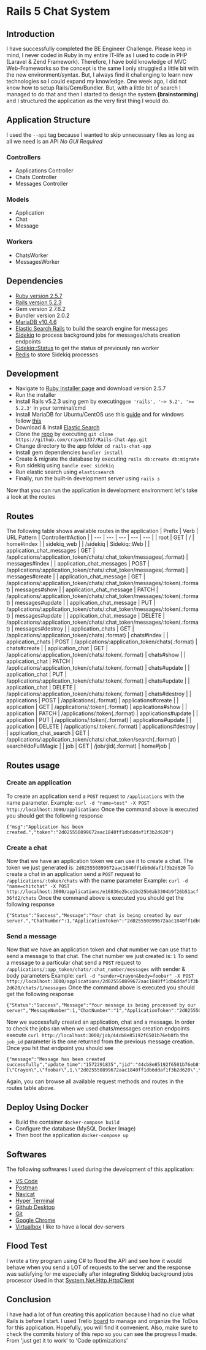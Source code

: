 ﻿# Rails 5 Chat System
## Introduction
I have successfully completed the BE Engineer Challenge. Please keep in mind, I never coded in Ruby in my entire IT-life as I used to code in PHP (Laravel & Zend Framework). Therefore, I have bold knowledge of MVC Web-Frameworks so the concept is the same I only struggled a little bit with the new environment/syntax. But, I always find it challenging to learn new technologies so I could expand my knowledge. One week ago, I did not know how to setup Rails/Gem/Bundler. But, with a little bit of search I managed to do that and then I started to design the system **(brainstorming)** and I structured the application as the very first thing I would do. 
## Application Structure
I used the `--api` tag because I wanted to skip unnecessary files as long as all we need is an API *No GUI Required*
### Controllers
 - Applications Controller
 - Chats Controller
 - Messages Controller 
### Models
 - Application 
 - Chat
 - Message
### Workers
 - ChatsWorker
 - MessagesWorker
## Dependencies
 - [Ruby version 2.5.7](https://rubyinstaller.org/downloads/)
 - [Rails version 5.2.3](https://rubygems.org/gems/rails/versions/5.2.3)
 - Gem version 2.7.6.2
 - Bundler version 2.0.2
 - [MariaDB v10.4.6](https://mariadb.com/kb/en/library/mariadb-1046-release-notes/) 
 - [Elastic Search Rails](https://github.com/elastic/elasticsearch-rails) to build the search engine for messages
 - [Sidekiq](https://github.com/mperham/sidekiq) to process background jobs for messages/chats creation endpoints
 - [Sidekiq::Status](https://github.com/utgarda/sidekiq-status) to get the status of previously ran worker
 - [Redis](https://redis.io/) to store Sidekiq processes
## Development
 - Navigate to [Ruby Installer page]([https://rubyinstaller.org/downloads/]) and download version 2.5.7 
 - Run the installer
 - Install Rails v5.2.3 using gem by executing`gem 'rails', '~> 5.2', '>= 5.2.3'` in your terminal/cmd
 - Install MariaDB for Ubuntu/CentOS use this [guide](https://computingforgeeks.com/install-mariadb-10-on-ubuntu-18-04-and-centos-7/) and for windows follow [this](https://mariadb.com/kb/en/library/installing-mariadb-msi-packages-on-windows/)
 - Download & Install [Elastic Search](https://www.elastic.co/guide/en/elasticsearch/reference/current/install-elasticsearch.html)
 - Clone the [repo]([https://github.com/crayon1337/Rails-Chat-App]) by executing `git clone https://github.com/crayon1337/Rails-Chat-App.git`
 - Change directory to the app folder `cd rails-chat-app`
 - Install gem dependencies `bundler install`
 - Create & migrate the database by executing `rails db:create db:migrate`
 - Run sidekiq using `bundle exec sidekiq`
 - Run elastic search using `elasticsearch`
 - Finally, run the built-in development server using `rails s`
 
 Now that you can run the application in development environment let's take a look at the routes
 ## Routes
 The following table shows available routes in the application
| Prefix  | Verb  | URL  Pattern | Controller#Action  |
| --- | --- | --- | --- | --- |
| root | GET | / | home#index |
| sidekiq_web |   | /sidekiq | Sidekiq::Web |
| application_chat_messages  | GET  | /applications/:application_token/chats/:chat_token/messages(.:format) | messages#index |
| application_chat_messages  | POST | /applications/:application_token/chats/:chat_token/messages(.:format) | messages#create |
| application_chat_message | GET | /applications/:application_token/chats/:chat_token/messages/:token(.:format) | messages#show |
| application_chat_message | PATCH | /applications/:application_token/chats/:chat_token/messages/:token(.:format) | messages#update |
| application_chat_message | PUT | /applications/:application_token/chats/:chat_token/messages/:token(.:format) | messages#update |
| application_chat_message | DELETE | /applications/:application_token/chats/:chat_token/messages/:token(.:format) | messages#destroy |
| application_chats | GET | /applications/:application_token/chats(.:format) | chats#index |
| application_chats | POST | /applications/:application_token/chats(.:format) | chats#create |
| application_chat | GET | /applications/:application_token/chats/:token(.:format) |  chats#show |
| application_chat | PATCH | /applications/:application_token/chats/:token(.:format) | chats#update |
| application_chat | PUT | /applications/:application_token/chats/:token(.:format) | chats#update |
| application_chat | DELETE | /applications/:application_token/chats/:token(.:format) | chats#destroy |
| applications | POST | /applications(.:format) | applications#create |
| application | GET | /applications/:token(.:format) | applications#show |
| application | PATCH | /applications/:token(.:format) | applications#update |
| application | PUT | /applications/:token(.:format) | applications#update |
| application | DELETE | /applications/:token(.:format) | applications#destroy |
| application_chat_search | GET | /applications/:application_token/chats/:chat_token/search(.:format) |  search#doFullMagic |
| job | GET | /job/:jid(.:format) | home#job |

## Routes usage
### Create an application
To create an application send a `POST` request to `/applications` with the name parameter. 
Example: `curl -d "name=test" -X POST http://localhost:3000/applications`
Once the command above is executed you should get the following response 
```code 
{"msg":"Application has been created.","token":"2d025550899672aac1840ff1db6ddaf1f3b2d620"}
```
### Create a chat 
Now that we have an application token we can use it to create a chat. The token we just generated is: `2d025550899672aac1840ff1db6ddaf1f3b2d620`
To create a chat in an application send a `POST` request to `/applications/:token/chats` with the name parameter
Example:  `curl -d "name=chitchat" -X POST http://localhost:3000/applications/e16836e2bce1bd25b0ab3304b9f26b51acf36fd2/chats`
Once the command above is executed you should get the following response 
```code 
{"Status":"Success","Message":"Your chat is being created by our server.","ChatNumber":1,"ApplicationToken":"2d025550899672aac1840ff1db6ddaf1f3b2d620","JobID":"d2c13480f9efe690e70ee095"}
```
### Send a message
Now that we have an application token and chat number we can use that to send a message to that chat. The chat number we just created is: `1`
To send a message to a particular chat send a `POST` request to `/applications/:app_token/chats/:chat_number/messages` with sender & body parameters
Example: `curl -d "sender=Crayon&body=foobar" -X POST http://localhost:3000/applications/2d025550899672aac1840ff1db6ddaf1f3b2d620/chats/1/messages`
Once the command above is executed you should get the following response
```code
{"Status":"Success","Message":"Your message is being processed by our server","MessageNumber":1,"ChatNumber":"1","ApplicationToken":"2d025550899672aac1840ff1db6ddaf1f3b2d620","JobID":"44cb8e85192f6501b76eb8fb"}
```
Now we successfully created an application, chat and a message. In order to check the jobs ran when we used chats/messages creation endpoints execute `curl http://localhost:3000/job/44cb8e85192f6501b76eb8fb` the `job_id` parameter is the one returned from the previous message creation. Once you hit that endpoint you should see 
```code
{"message":"Message has been created successfully","update_time":"1572291835","jid":"44cb8e85192f6501b76eb8fb","status":"complete","worker":"MessagesWorker","args":"[\"Crayon\",\"foobar\",1,\"2d025550899672aac1840ff1db6ddaf1f3b2d620\",\"1\"]"}
```
Again, you can browse all available request methods and routes in the routes table above.

## Deploy Using Docker
- Build the container `docker-compose build`
- Configure the database (MySQL Docker Image)
- Then boot the application `docker-compose up` 

## Softwares
The following softwares I used during the development of this application:
- [VS Code](https://code.visualstudio.com/)
- [Postman](https://www.getpostman.com/)
- [Navicat](https://www.navicat.com/en/)
- [Hyper Terminal](https://hyper.is/)
- [Github Desktop](https://desktop.github.com/)
- [Git](https://git-scm.com/)
- [Google Chrome](https://www.google.com/chrome/)
- [Virtualbox]([Virtualbox.org]) I like to have a local dev-servers

## Flood Test
I wrote a tiny program using C# to flood the API and see how it would behave when you send a LOT of requests to the server and the response was satisfying for me especially after integrating Sidekiq background jobs processor
Used in that [System.Net.Http.HttpClient](https://docs.microsoft.com/en-us/dotnet/api/system.net.http.httpclient.postasync?view=netframework-4.8)


## Conclusion 
I have had a lot of fun creating this application because I had no clue what Rails is before I start. I used Trello [board]([[https://trello.com/b/ToakvioE/instabug-chat-system](https://trello.com/b/ToakvioE/instabug-chat-system)]) to manage and organize the ToDos for this application. Hopefully, you will find it convenient. Also, make sure to check the commits history of this repo so you can see the progress I made. From 'just get it to work' to 'Code optimizations'
